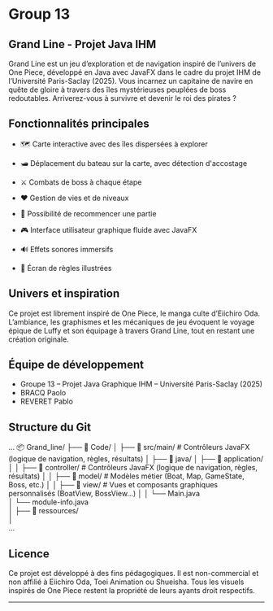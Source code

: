 # Group 13



## Grand Line - Projet Java IHM

Grand Line est un jeu d’exploration et de navigation inspiré de l’univers de One Piece, développé en Java avec JavaFX dans le cadre du projet IHM de l’Université Paris-Saclay (2025). Vous incarnez un capitaine de navire en quête de gloire à travers des îles mystérieuses peuplées de boss redoutables. Arriverez-vous à survivre et devenir le roi des pirates ?

## Fonctionnalités principales

- 🗺️ Carte interactive avec des îles dispersées à explorer

- 🛥️ Déplacement du bateau sur la carte, avec détection d'accostage

- ⚔️ Combats de boss à chaque étape

- ❤️ Gestion de vies et de niveaux

- 🔄 Possibilité de recommencer une partie

- 🎮 Interface utilisateur graphique fluide avec JavaFX

- 🔊 Effets sonores immersifs

- 📜 Écran de règles illustrées



## Univers et inspiration

Ce projet est librement inspiré de One Piece, le manga culte d’Eiichiro Oda. L’ambiance, les graphismes et les mécaniques de jeu évoquent le voyage épique de Luffy et son équipage à travers Grand Line, tout en restant une création originale.

## Équipe de développement

- Groupe 13 – Projet Java Graphique IHM – Université Paris-Saclay (2025)
- BRACQ Paolo
- REVERET Pablo

## Structure du Git

...
  📦 Grand_line/
  ├── 📁 Code/
  │   ├── 📁 src/main/        # Contrôleurs JavaFX (logique de navigation, règles, résultats)
  │       ├── 📁 java/
  │            ├── 📁 application/ 
  │            │   ├── 📁 controller/        # Contrôleurs JavaFX (logique de navigation, règles, résultats)
  │            │   ├── 📁 model/             # Modèles métier (Boat, Map, GameState, Boss, etc.)
  │            │   ├── 📁 view/              # Vues et composants graphiques personnalisés (BoatView, BossView...)
  │            │   └── Main.java      
  │            └── module-info.java                
  │       ├── 📁 ressources/             
  │        
...

##  Licence

Ce projet est développé à des fins pédagogiques. Il est non-commercial et non affilié à Eiichiro Oda, Toei Animation ou Shueisha.
Tous les visuels inspirés de One Piece restent la propriété de leurs ayants droit respectifs.

***
